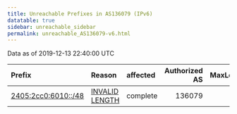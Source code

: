 ```yaml
---
title: Unreachable Prefixes in AS136079 (IPv6)
datatable: true
sidebar: unreachable_sidebar
permalink: unreachable_AS136079-v6.html
---
```


Data as of 2019-12-13 22:40:00 UTC


<div class="datatable-begin"></div>

| Prefix                                                           | Reason                                                                                                         | affected   |   Authorized AS |   MaxLength | Anchor                                       |   unreachable /48s |
|:-----------------------------------------------------------------|:---------------------------------------------------------------------------------------------------------------|:-----------|----------------:|------------:|:---------------------------------------------|-------------------:|
| [2405:2cc0:6010::/48](https://stat.ripe.net/2405:2cc0:6010::/48) | [INVALID LENGTH](https://rpki-validator.ripe.net/announcement-preview?asn=AS136079&prefix=2405:2cc0:6010::/48) | complete   |          136079 |          32 | [APNIC](unreachable_APNIC_RPKI_Root-v6.html) |                  1 |

<div class="datatable-end"></div>